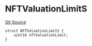 # NFTValuationLimitS
[Git Source](https://github.com/thrackle-io/tron/blob/fa1f71d854feb4f93c1bbe77dbe731527e9e3d00/src/client/token/handler/diamond/RuleStorage.sol)


```solidity
struct NFTValuationLimitS {
    uint16 nftValuationLimit;
}
```

